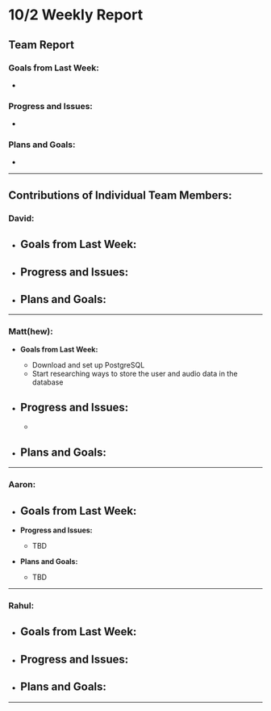 # 10/2 Weekly Report

## Team Report

### Goals from Last Week:
-

### Progress and Issues:
- 

### Plans and Goals:
- 

---

## Contributions of Individual Team Members:

### David:
  - **Goals from Last Week:**
    - 
  
  - **Progress and Issues:**
    -
  
  - **Plans and Goals:**
    - 

---

### Matt(hew):
  - **Goals from Last Week:** 
    - Download and set up PostgreSQL
    - Start researching ways to store the user and audio data in the database
  
  - **Progress and Issues:** 
    - 
    - 
  
  - **Plans and Goals:**
    - 

---

### Aaron:
  - **Goals from Last Week:** 
    - 
  
  - **Progress and Issues:** 
    - TBD
  
  - **Plans and Goals:**
    - TBD

---

### Rahul:
  - **Goals from Last Week:** 
    - 
  
  - **Progress and Issues:** 
    - 
  
  - **Plans and Goals:**
    - 

---
